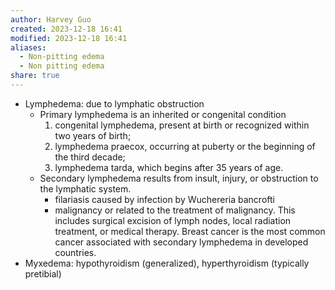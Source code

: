 ```yaml
---
author: Harvey Guo
created: 2023-12-18 16:41
modified: 2023-12-18 16:41
aliases:
  - Non-pitting edema
  - Non pitting edema
share: true
---
```


- Lymphedema: due to lymphatic obstruction
	- Primary lymphedema is an inherited or congenital condition 
		1. congenital lymphedema, present at birth or recognized within two years of birth; 
		2. lymphedema praecox, occurring at puberty or the beginning of the third decade;
		3. lymphedema tarda, which begins after 35 years of age. 
	- Secondary lymphedema results from insult, injury, or obstruction to the lymphatic system. 
		- filariasis caused by infection by Wuchereria bancrofti
		- malignancy or related to the treatment of malignancy. This includes surgical excision of lymph nodes, local radiation treatment, or medical therapy. Breast cancer is the most common cancer associated with secondary lymphedema in developed countries.
- Myxedema: hypothyroidism (generalized), hyperthyroidism (typically pretibial)